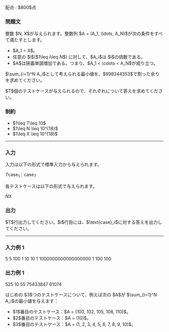 
<div>

<span>

<span>

<p>
配点 : $800$点
</p>

<div>

<section>

### **問題文**

<p>
整数 $N, X$が与えられます。整数列 $A = (A_1, \ldots, A_N)$が次の条件をすべて満たすとします。
</p>

<ul>

<li>
$A_1 = X$。
</li>

<li>
任意の $i$($1\leq i\leq N$) に対して、$A_i$は $i$の倍数である。
</li>

<li>
$A$は狭義単調増加である。つまり、$A_1 < \cdots < A_N$が成り立つ。
</li>

</ul>

<p>
$\sum_{i=1}^N A_i$として考えられる最小値を、$998244353$で割った余りを求めてください。
</p>

<p>
$T$個のテストケースが与えられるので、それぞれについて答えを求めてください。
</p>

</section>

</div>

<div>

<section>

### **制約**

<ul>

<li>
$1\leq T\leq 10$
</li>

<li>
$1\leq N \leq 10^{18}$
</li>

<li>
$1\leq X \leq 10^{18}$
</li>

</ul>

</section>

</div>

---

<div>

<div>

<section>

### **入力**

<p>
入力は以下の形式で標準入力から与えられます。
</p>

<div>

$T$$\text{case}_1$$\vdots$$\text{case}_T$
</div>

<p>
各テストケースは以下の形式で与えられます。
</p>

<div>

$N$$X$
</div>

</section>

</div>

<div>

<section>

### **出力**

<p>
$T$行出力してください。$i$行目には、$\text{case}_i$に対する答えを出力してください。
</p>

</section>

</div>

</div>

---

<div>

<section>

### **入力例 1**

<div>

5
5 100
1 10
10 1
1000000000000000000 1
100 100

</div>

</section>

</div>

<div>

<section>

### **出力例 1**

<div>

525
10
55
75433847
61074

</div>

<p>
はじめの $3$つのテストケースについて、例えば次の $A$が $\sum_{i=1}^N A_i$の最小値を与えます：
</p>

<ul>

<li>
$1$番目のテストケース：$A = (100, 102, 105, 108, 110)$。
</li>

<li>
$2$番目のテストケース：$A = (10)$。
</li>

<li>
$3$番目のテストケース：$A = (1, 2, 3, 4, 5, 6, 7, 8, 9, 10)$。
</li>

</ul>

</section>

</div>

</span>

</span>

</div>
